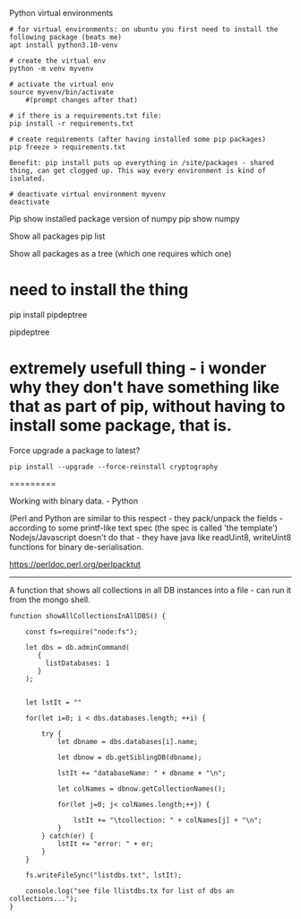 
Python virtual environments

    # for virtual environments: on ubuntu you first need to install the following package (beats me)
    apt install python3.10-venv

    # create the virtual env
    python -m venv myvenv

    # activate the virtual env
    source myvenv/bin/activate
	    #(prompt changes after that)

    # if there is a requirements.txt file:
    pip install -r requirements.txt

    # create requirements (after having installed some pip packages)
    pip freeze > requirements.txt

    Benefit: pip install puts up everything in /site/packages - shared thing, can get clogged up. This way every environment is kind of isolated.

    # deactivate virtual environment myvenv
    deactivate


Pip show installed package version of numpy
     pip show numpy


Show all packages
     pip list

Show all packages as a tree (which one requires which one)

   # need to install the thing
   pip install pipdeptree

   pipdeptree


   # extremely usefull thing - i wonder why they don't have something like that as part of pip, without having to install some package, that is.


Force upgrade a package to latest?

    pip install --upgrade --force-reinstall cryptography

=========

Working with binary data. - Python

(Perl and Python are similar to this respect - they pack/unpack the fields - according to some printf-like text spec (the spec is called 'the template')
Nodejs/Javascript doesn't do that - they have java like readUint8, writeUint8 functions for binary de-serialisation.


https://perldoc.perl.org/perlpacktut


-----

A function that shows all collections in all DB instances into a file - can run it from the mongo shell.

    function showAllCollectionsInAllDBS() {

        const fs=require("node:fs");

        let dbs = db.adminCommand(
           {
             listDatabases: 1
           }
        );


        let lstIt = ""

        for(let i=0; i < dbs.databases.length; ++i) {

            try {
                let dbname = dbs.databases[i].name;

                let dbnow = db.getSiblingDB(dbname);

                lstIt += "databaseName: " + dbname + "\n";

                let colNames = dbnow.getCollectionNames();

                for(let j=0; j< colNames.length;++j) {

                    lstIt += "\tcollection: " + colNames[j] + "\n";
                }
            } catch(er) {
                lstIt += "error: " + er;
            }
        }

        fs.writeFileSync("listdbs.txt", lstIt);

        console.log("see file llistdbs.tx for list of dbs an collections...");
    }

